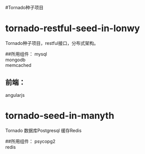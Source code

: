 #Tornado种子项目

# tornado-restful-seed-in-lonwy
Tornado种子项目，restful接口，分布式架构。

##所用组件：
mysql   
mongodb   
memcached   

## 前端：
angularjs   

# tornado-seed-in-manyth
Tornado 数据库Postgresql 缓存Redis

##所用组件：
psycopg2   
redis   

